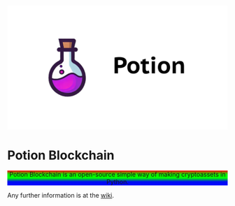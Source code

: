![The potion logo](/potion.png)
# Potion Blockchain
<p style="text-align: center; background: linear-gradient(#ff0000, #0ff000, #00ff00, #000ff0, #0000ff">Potion Blockchain is an open-source simple way of making cryptoassets in Python.</p>

Any further information is at the <a href="https://github.com/JMCSdev/potion-blockchain/wiki">wiki</a>.

